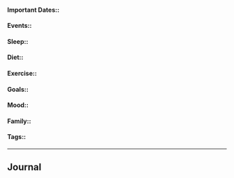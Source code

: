 #### Important Dates::
#### Events::
#### Sleep::
#### Diet::
#### Exercise::
#### Goals::
#### Mood::
#### Family::
#### Tags::
---
## Journal



